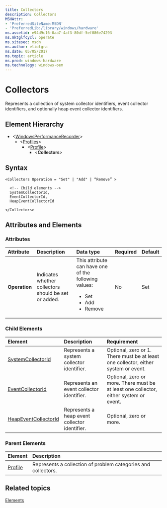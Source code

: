 ```yaml
---
title: Collectors
description: Collectors
MSHAttr:
- 'PreferredSiteName:MSDN'
- 'PreferredLib:/library/windows/hardware'
ms.assetid: e94d9c16-0aa7-4af3-80df-5ef086e74293
ms.mktglfcycl: operate
ms.sitesec: msdn
ms.author: eliotgra
ms.date: 05/05/2017
ms.topic: article
ms.prod: windows-hardware
ms.technology: windows-oem
---
```



# Collectors

Represents a collection of system collector identifiers, event collector identifiers, and optionally heap event collector identifiers.


## Element Hierarchy

* \<[WindowsPerformanceRecorder](windowsperformancerecorder.md)\>
  * \<[Profiles](profiles.md)\>
    * \<[Profile](profile-wpr.md)\>
      * \<**Collectors**\>


## Syntax

```
<Collectors Operation = "Set" | "Add" | “Remove” >

  <!-- Child elements -->
  SystemCollectorId,
  EventCollectorId,
  HeapEventCollectorId

</Collectors>
```


## Attributes and Elements


### Attributes

| Attribute     | Description                                          | Data type                                                                                                 | Required | Default |
| :------------ | :--------------------------------------------------- | :-------------------------------------------------------------------------------------------------------- | :------- | :------ |
| **Operation** | Indicates whether collectors should be set or added. | This attribute can have one of the following values: <ul> <li>Set</li> <li>Add</li> <li>Remove</li> </ul> | No       | Set     |


### Child Elements

| Element                                         | Description                                   | Requirement                                                                           |
|:------------------------------------------------|:----------------------------------------------|:--------------------------------------------------------------------------------------|
| [SystemCollectorId](systemcollectorid.md)       | Represents a system collector identifier.     | Optional, zero or 1. There must be at least one collector, either system or event.    |
| [EventCollectorId](eventcollectorid.md)         | Represents an event collector identifier.     | Optional, zero or more. There must be at least one collector, either system or event. |
| [HeapEventCollectorId](heapeventcollectorid.md) | Represents a heap event collector identifier. | Optional, zero or more.                                                               |


### Parent Elements

| Element                   | Description                                                   |
|:--------------------------|:--------------------------------------------------------------|
| [Profile](profile-wpr.md) | Represents a collection of problem categories and collectors. |


## Related topics

[Elements](elements.md)

